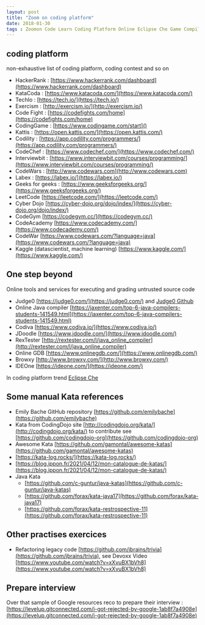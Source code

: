 ```yaml
---
layout: post
title: "Zoom on coding platform"
date: 2018-01-30
tags : Zoomon Code Learn Coding Platform Online Eclipse Che Game Compiler Ide Kata
---
```


## coding platform

non-exhaustive list of coding platform, coding contest and so on

* HackerRank : [https://www.hackerrank.com/dashboard](https://www.hackerrank.com/dashboard)
* KataCoda : [https://www.katacoda.com/](https://www.katacoda.com/)
* TechIo : [https://tech.io/](https://tech.io/)
* Exercism : [http://exercism.io/](http://exercism.io/)
* Code Fight : [https://codefights.com/home](https://codefights.com/home)
* CodingGame : [https://www.codingame.com/start]()
* Kattis : [https://open.kattis.com/](https://open.kattis.com/)
* Codility : [https://app.codility.com/programmers/](https://app.codility.com/programmers/)
* CodeChef : [https://www.codechef.com/](https://www.codechef.com/)
* Interviewbit : [https://www.interviewbit.com/courses/programming/](https://www.interviewbit.com/courses/programming/)
* CodeWars : [http://www.codewars.com](http://www.codewars.com)
* Labex : [https://labex.io/](https://labex.io/)
* Geeks for geeks : [https://www.geeksforgeeks.org/](https://www.geeksforgeeks.org/)    
* LeetCode [https://leetcode.com/](https://leetcode.com/)
* Cyber Dojo [https://cyber-dojo.org/dojo/index/](https://cyber-dojo.org/dojo/index/)     
* CodeGym [https://codegym.cc/](https://codegym.cc/)     
* CodeAcademy [https://www.codecademy.com/](https://www.codecademy.com/)     
* CodeWar [https://www.codewars.com/?language=java](https://www.codewars.com/?language=java)     
* Kaggle (datascientist, machine learning) [https://www.kaggle.com/](https://www.kaggle.com/)    


## One step beyond

Online tools and services for executing and grading untrusted source code
* Judge0 [https://judge0.com/](https://judge0.com/) and [Judge0 Github](https://github.com/judge0)   
* Online Java compiler [https://jaxenter.com/top-6-java-compilers-students-141549.html](https://jaxenter.com/top-6-java-compilers-students-141549.html)
* Codiva [https://www.codiva.io/](https://www.codiva.io/)
* JDoodle [https://www.jdoodle.com/](https://www.jdoodle.com/)
* RexTester [http://rextester.com/l/java_online_compiler](http://rextester.com/l/java_online_compiler)
* Online GDB [https://www.onlinegdb.com/](https://www.onlinegdb.com/)
* Browxy [http://www.browxy.com/](http://www.browxy.com/)
* IDEOne [https://ideone.com/](https://ideone.com/)

In coding platform trend [Eclipse Che](https://www.eclipse.org/che/)

## Some manual Kata references    

* Emily Bache GitHub repository [https://github.com/emilybache](https://github.com/emilybache)    
* Kata from CodingDojo site [http://codingdojo.org/kata/](http://codingdojo.org/kata/) to contribute see [https://github.com/codingdojo-org](https://github.com/codingdojo-org)    
* Awesome Kata [https://github.com/gamontal/awesome-katas](https://github.com/gamontal/awesome-katas)
* [https://kata-log.rocks/](https://kata-log.rocks/)
* [https://blog.ippon.fr/2021/04/12/mon-catalogue-de-katas/](https://blog.ippon.fr/2021/04/12/mon-catalogue-de-katas/)    
* Java Kata 
   * [https://github.com/c-guntur/java-katas](https://github.com/c-guntur/java-katas)    
   * [https://github.com/forax/kata-java17](https://github.com/forax/kata-java17)   
   * [https://github.com/forax/kata-restrospective-11](https://github.com/forax/kata-restrospective-11)   

## Other practises exercices
* Refactoring legacy code [https://github.com/jbrains/trivia](https://github.com/jbrains/trivia), see Devoxx Video [https://www.youtube.com/watch?v=xXvuBX1bVh8](https://www.youtube.com/watch?v=xXvuBX1bVh8)   

## Prepare interview

Over that sample of Google resources reco to prepare their interview :   
[https://levelup.gitconnected.com/i-got-rejected-by-google-1ab8f7a4908e](https://levelup.gitconnected.com/i-got-rejected-by-google-1ab8f7a4908e)



